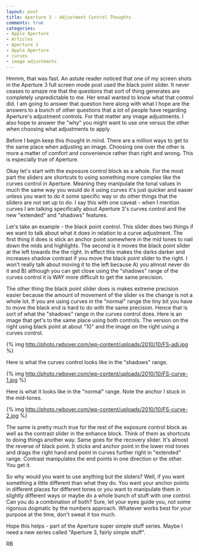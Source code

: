 ```yaml
---
layout: post
title: Aperture 3 - Adjustment Control Thoughts
comments: true
categories:
- Apple Aperture
- Articles
- Aperture 3
- Apple Aperture
- curves
- image adjustments
---
```

Hmmm, that was fast. An astute reader noticed that one of my screen shots in the Aperture 3 full screen mode post used the black point slider. It never ceases to amaze me that the questions that sort of thing generates are completely unpredictable to me. Her email wanted to know what that control did. I am going to answer that question here along with what I hope are the answers to a bunch of other questions that a lot of people have regarding Aperture's adjustment controls. For that matter any image adjustments. I also hope to answer the "why" you might want to use one versus the other when choosing what adjustments to apply.

Before I begin keep this thought in mind. There are a million ways to get to the same place when adjusting an image. Choosing one over the other is more a matter of comfort and convenience rather than right and wrong. This is especially true of Aperture.

Okay let's start with the exposure control block as a whole. For the most part the sliders are shortcuts to using something more complex like the curves control in Aperture. Meaning they manipulate the tonal values in much the same way you would do it using curves it's just quicker and easier unless you want to do it some specific way or do other things that the sliders are not set up to do. I say this with one caveat - when I mention curves I am talking specifically about Aperture 3's curves control and the new "extended" and "shadows" features.

Let's take an example - the black point control. This slider does two things if we want to talk about what it does in relation to a curve adjustment. The first thing it does is stick an anchor point somewhere in the mid tones to nail down the mids and highlights. The second is it moves the black point slider at the left towards the the right. In effect this makes the darks darker and increases shadow contrast if you move the black point slider to the right. I won't really talk about moving it to the left because A) you almost never do it and B) although you can get close using the "shadows" range of the curves control it is WAY more difficult to get the same precision.

The other thing the black point slider does is makes extreme precision easier because the amount of movement of the slider vs the change is not a whole lot. If you are using curves in the "normal" range the tiny bit you have to move the black end is hard to do with the same precision. Hence that is sort of what the "shadows" range in the curves control does. Here is an image that get's to the same place using both controls. The version on the right using black point at about "10" and the image on the right using a curves control.

{% img http://photo.rwboyer.com/wp-content/uploads/2010/10/FS-adj.jpg %}

Here is what the curves control looks like in the "shadows" range.

{% img http://photo.rwboyer.com/wp-content/uploads/2010/10/FS-curve-1.jpg %}

Here is what it looks like in the "normal" range. Note the anchor I stuck in the mid-tones.

{% img http://photo.rwboyer.com/wp-content/uploads/2010/10/FS-curve-2.jpg %}

The same is pretty much true for the rest of the exposure control block as well as the contrast slider in the enhance block. Think of them as shortcuts to doing things another way. Same goes for the recovery slider. It's almost the reverse of black point. It sticks and anchor point in the lower mid tones and drags the right hand end point in curves further right in "extended" range. Contrast manipulates the end points in one direction or the other. You get it.

So why would you want to use anything but the sliders? Well, if you want something a little different than what they do. You want your anchor points in different places for different tones or you want to manipulate them in slightly different ways or maybe do a whole bunch of stuff with one control. Can you do a combination of both? Sure, let your eyes guide you, not some rigorous dogmatic by the numbers approach. Whatever works best for your purpose at the time, don't sweat it too much.

Hope this helps - part of the Aperture super simple stuff series. Maybe I need a new series called "Aperture 3, fairly simple stuff".

RB